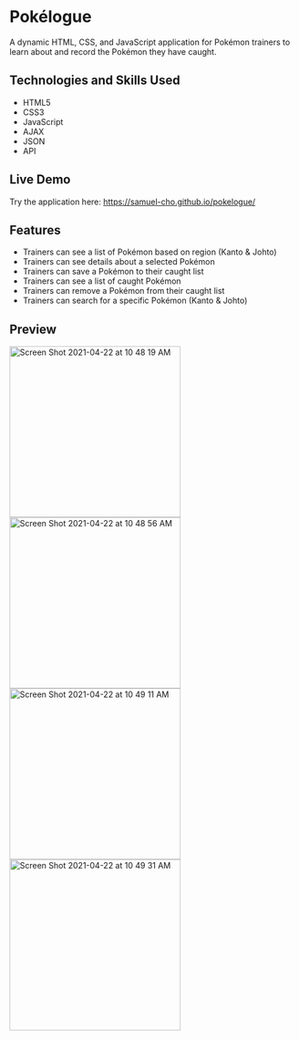 # Pokélogue

A dynamic HTML, CSS, and JavaScript application for Pokémon trainers to learn about and record the Pokémon they have caught.

## Technologies and Skills Used

* HTML5
* CSS3
* JavaScript
* AJAX
* JSON
* API

## Live Demo

Try the application here: https://samuel-cho.github.io/pokelogue/

## Features

* Trainers can see a list of Pokémon based on region (Kanto & Johto)
* Trainers can see details about a selected Pokémon
* Trainers can save a Pokémon to their caught list
* Trainers can see a list of caught Pokémon
* Trainers can remove a Pokémon from their caught list
* Trainers can search for a specific Pokémon (Kanto & Johto)



## Preview

<img width="300" alt="Screen Shot 2021-04-22 at 10 48 19 AM" src="https://user-images.githubusercontent.com/76749207/115763685-927cc780-a359-11eb-9b00-ffdf2b1841ee.png"> <img width="300" alt="Screen Shot 2021-04-22 at 10 48 56 AM" src="https://user-images.githubusercontent.com/76749207/115763696-94df2180-a359-11eb-916b-29fb3833e324.png"> <img width="300" alt="Screen Shot 2021-04-22 at 10 49 11 AM" src="https://user-images.githubusercontent.com/76749207/115763705-97417b80-a359-11eb-962e-48847273cc26.png"> <img width="300" alt="Screen Shot 2021-04-22 at 10 49 31 AM" src="https://user-images.githubusercontent.com/76749207/115763713-990b3f00-a359-11eb-8ce0-6018cfd1515b.png">


